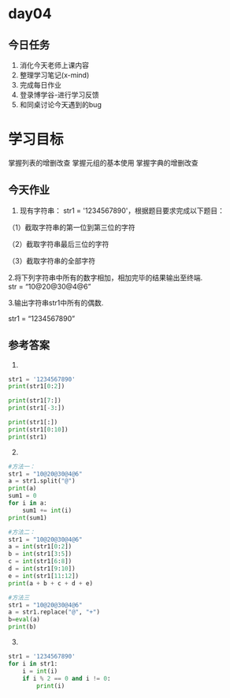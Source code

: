 # day04

## 今日任务

1. 消化今天老师上课内容
2. 整理学习笔记\(x-mind\)
3. 完成每日作业
4. 登录博学谷-进行学习反馈
5. 和同桌讨论今天遇到的bug

# 学习目标

掌握列表的增删改查
掌握元组的基本使用
掌握字典的增删改查

## 今天作业

1. 现有字符串： str1 = '1234567890'，根据题目要求完成以下题目：

（1）截取字符串的第一位到第三位的字符

（2）截取字符串最后三位的字符

（3）截取字符串的全部字符

2.将下列字符串中所有的数字相加，相加完毕的结果输出至终端.  
   str = “10@20@30@4@6”

3.输出字符串str1中所有的偶数.

str1 = “1234567890”

## 参考答案

1.

```py
str1 = '1234567890'
print(str1[0:2])

print(str1[7:])
print(str1[-3:])

print(str1[:])
print(str1[0:10])
print(str1)
```

2.

```py
#方法一：
str1 = "10@20@30@4@6"
a = str1.split("@")
print(a)
sum1 = 0
for i in a:
    sum1 += int(i)
print(sum1)

#方法二：
str1 = "10@20@30@4@6"
a = int(str1[0:2])
b = int(str1[3:5])
c = int(str1[6:8])
d = int(str1[9:10])
e = int(str1[11:12])
print(a + b + c + d + e)

#方法三
str1 = "10@20@30@4@6"
a = str1.replace("@", "+")
b=eval(a)
print(b)
```

3.

```py
str1 = '1234567890'
for i in str1:
    i = int(i)
    if i % 2 == 0 and i != 0:
        print(i)
```



